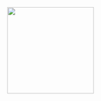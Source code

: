 
<div align="center">
  <img border-radius: 15px src="https://i.imgur.com/qTUx3R7.jpeg" width="200" height="200"/>






